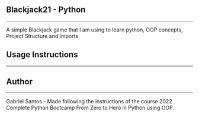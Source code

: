 ## Blackjack21 - Python 
---
A simple Blackjack game that I am using to learn python, OOP concepts, Project Structure and Imports.

## Usage Instructions
---

## Author
---
Gabriel Santos - Made following the instructions of the course 2022 Complete Python Bootcamp From Zero to Hero in Python using OOP.
